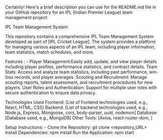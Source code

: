 
Certainly! Here's a brief description you can use for the README.md file in your GitHub repository for an IPL (Indian Premier League) team management project:

IPL Team Management System

This repository contains a comprehensive IPL Team Management System developed as part of [IPL Cricket League].
The system provides a platform for managing various aspects of an IPL team, including player information, team statistics, match schedules, and more.


Features : - 
        Player Management:Easily add, update, and view player details including player profiles, performance statistics, and contract details.
        Team Stats: Access and analyze team statistics, including past performance, win-loss records, and player averages.
        Scouting and Recruitment: Manage scouting reports, talent assessment, and recruitment procedures for new players.
        User Roles and Authentication: Support for multiple user roles with secure authentication to ensure data privacy.

Technologies Used
        Frontend: [List of frontend technologies used, e.g., React, HTML, CSS]
        Backend: [List of backend technologies used, e.g., Node.js, Express, Mongoose, cors, body-parser, uuid, nodemon]
        Database: [Database used, e.g., MongoDB]
        Other Tools: [Axios, react-router-dom, ]

Setup Instructions: - 
       Clone the Repository: git clone <repository_URL>
       Install Dependencies: npm install
       Run the Application: npm start 
